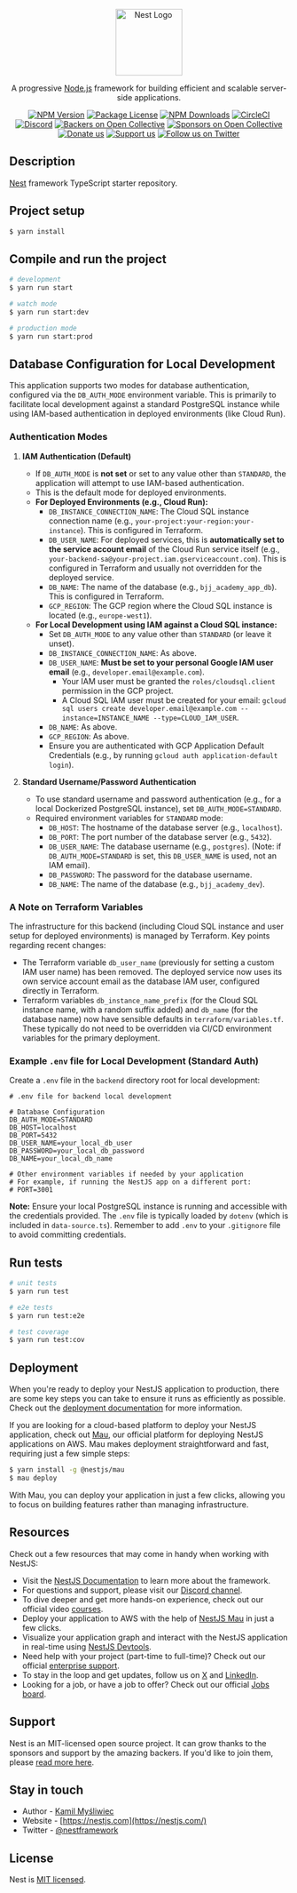 <p align="center">
  <a href="http://nestjs.com/" target="blank"><img src="https://nestjs.com/img/logo-small.svg" width="120" alt="Nest Logo" /></a>
</p>

[circleci-image]: https://img.shields.io/circleci/build/github/nestjs/nest/master?token=abc123def456
[circleci-url]: https://circleci.com/gh/nestjs/nest

  <p align="center">A progressive <a href="http://nodejs.org" target="_blank">Node.js</a> framework for building efficient and scalable server-side applications.</p>
    <p align="center">
<a href="https://www.npmjs.com/~nestjscore" target="_blank"><img src="https://img.shields.io/npm/v/@nestjs/core.svg" alt="NPM Version" /></a>
<a href="https://www.npmjs.com/~nestjscore" target="_blank"><img src="https://img.shields.io/npm/l/@nestjs/core.svg" alt="Package License" /></a>
<a href="https://www.npmjs.com/~nestjscore" target="_blank"><img src="https://img.shields.io/npm/dm/@nestjs/common.svg" alt="NPM Downloads" /></a>
<a href="https://circleci.com/gh/nestjs/nest" target="_blank"><img src="https://img.shields.io/circleci/build/github/nestjs/nest/master" alt="CircleCI" /></a>
<a href="https://discord.gg/G7Qnnhy" target="_blank"><img src="https://img.shields.io/badge/discord-online-brightgreen.svg" alt="Discord"/></a>
<a href="https://opencollective.com/nest#backer" target="_blank"><img src="https://opencollective.com/nest/backers/badge.svg" alt="Backers on Open Collective" /></a>
<a href="https://opencollective.com/nest#sponsor" target="_blank"><img src="https://opencollective.com/nest/sponsors/badge.svg" alt="Sponsors on Open Collective" /></a>
  <a href="https://paypal.me/kamilmysliwiec" target="_blank"><img src="https://img.shields.io/badge/Donate-PayPal-ff3f59.svg" alt="Donate us"/></a>
    <a href="https://opencollective.com/nest#sponsor"  target="_blank"><img src="https://img.shields.io/badge/Support%20us-Open%20Collective-41B883.svg" alt="Support us"></a>
  <a href="https://twitter.com/nestframework" target="_blank"><img src="https://img.shields.io/twitter/follow/nestframework.svg?style=social&label=Follow" alt="Follow us on Twitter"></a>
</p>
  <!--[![Backers on Open Collective](https://opencollective.com/nest/backers/badge.svg)](https://opencollective.com/nest#backer)
  [![Sponsors on Open Collective](https://opencollective.com/nest/sponsors/badge.svg)](https://opencollective.com/nest#sponsor)-->

## Description

[Nest](https://github.com/nestjs/nest) framework TypeScript starter repository.

## Project setup

```bash
$ yarn install
```

## Compile and run the project

```bash
# development
$ yarn run start

# watch mode
$ yarn run start:dev

# production mode
$ yarn run start:prod
```

## Database Configuration for Local Development

This application supports two modes for database authentication, configured via the `DB_AUTH_MODE` environment variable. This is primarily to facilitate local development against a standard PostgreSQL instance while using IAM-based authentication in deployed environments (like Cloud Run).

### Authentication Modes

1.  **IAM Authentication (Default)**
    *   If `DB_AUTH_MODE` is **not set** or set to any value other than `STANDARD`, the application will attempt to use IAM-based authentication.
    *   This is the default mode for deployed environments.
    *   **For Deployed Environments (e.g., Cloud Run):**
        *   `DB_INSTANCE_CONNECTION_NAME`: The Cloud SQL instance connection name (e.g., `your-project:your-region:your-instance`). This is configured in Terraform.
        *   `DB_USER_NAME`: For deployed services, this is **automatically set to the service account email** of the Cloud Run service itself (e.g., `your-backend-sa@your-project.iam.gserviceaccount.com`). This is configured in Terraform and usually not overridden for the deployed service.
        *   `DB_NAME`: The name of the database (e.g., `bjj_academy_app_db`). This is configured in Terraform.
        *   `GCP_REGION`: The GCP region where the Cloud SQL instance is located (e.g., `europe-west1`).
    *   **For Local Development using IAM against a Cloud SQL instance:**
        *   Set `DB_AUTH_MODE` to any value other than `STANDARD` (or leave it unset).
        *   `DB_INSTANCE_CONNECTION_NAME`: As above.
        *   `DB_USER_NAME`: **Must be set to your personal Google IAM user email** (e.g., `developer.email@example.com`).
            *   Your IAM user must be granted the `roles/cloudsql.client` permission in the GCP project.
            *   A Cloud SQL IAM user must be created for your email: `gcloud sql users create developer.email@example.com --instance=INSTANCE_NAME --type=CLOUD_IAM_USER`.
        *   `DB_NAME`: As above.
        *   `GCP_REGION`: As above.
        *   Ensure you are authenticated with GCP Application Default Credentials (e.g., by running `gcloud auth application-default login`).

2.  **Standard Username/Password Authentication**
    *   To use standard username and password authentication (e.g., for a local Dockerized PostgreSQL instance), set `DB_AUTH_MODE=STANDARD`.
    *   Required environment variables for `STANDARD` mode:
        *   `DB_HOST`: The hostname of the database server (e.g., `localhost`).
        *   `DB_PORT`: The port number of the database server (e.g., `5432`).
        *   `DB_USER_NAME`: The database username (e.g., `postgres`). (Note: if `DB_AUTH_MODE=STANDARD` is set, this `DB_USER_NAME` is used, not an IAM email).
        *   `DB_PASSWORD`: The password for the database username.
        *   `DB_NAME`: The name of the database (e.g., `bjj_academy_dev`).

### A Note on Terraform Variables

The infrastructure for this backend (including Cloud SQL instance and user setup for deployed environments) is managed by Terraform. Key points regarding recent changes:
-   The Terraform variable `db_user_name` (previously for setting a custom IAM user name) has been removed. The deployed service now uses its own service account email as the database IAM user, configured directly in Terraform.
-   Terraform variables `db_instance_name_prefix` (for the Cloud SQL instance name, with a random suffix added) and `db_name` (for the database name) now have sensible defaults in `terraform/variables.tf`. These typically do not need to be overridden via CI/CD environment variables for the primary deployment.

### Example `.env` file for Local Development (Standard Auth)

Create a `.env` file in the `backend` directory root for local development:

```env
# .env file for backend local development

# Database Configuration
DB_AUTH_MODE=STANDARD
DB_HOST=localhost
DB_PORT=5432
DB_USER_NAME=your_local_db_user
DB_PASSWORD=your_local_db_password
DB_NAME=your_local_db_name

# Other environment variables if needed by your application
# For example, if running the NestJS app on a different port:
# PORT=3001
```

**Note:** Ensure your local PostgreSQL instance is running and accessible with the credentials provided. The `.env` file is typically loaded by `dotenv` (which is included in `data-source.ts`). Remember to add `.env` to your `.gitignore` file to avoid committing credentials.

## Run tests

```bash
# unit tests
$ yarn run test

# e2e tests
$ yarn run test:e2e

# test coverage
$ yarn run test:cov
```

## Deployment

When you're ready to deploy your NestJS application to production, there are some key steps you can take to ensure it runs as efficiently as possible. Check out the [deployment documentation](https://docs.nestjs.com/deployment) for more information.

If you are looking for a cloud-based platform to deploy your NestJS application, check out [Mau](https://mau.nestjs.com), our official platform for deploying NestJS applications on AWS. Mau makes deployment straightforward and fast, requiring just a few simple steps:

```bash
$ yarn install -g @nestjs/mau
$ mau deploy
```

With Mau, you can deploy your application in just a few clicks, allowing you to focus on building features rather than managing infrastructure.

## Resources

Check out a few resources that may come in handy when working with NestJS:

- Visit the [NestJS Documentation](https://docs.nestjs.com) to learn more about the framework.
- For questions and support, please visit our [Discord channel](https://discord.gg/G7Qnnhy).
- To dive deeper and get more hands-on experience, check out our official video [courses](https://courses.nestjs.com/).
- Deploy your application to AWS with the help of [NestJS Mau](https://mau.nestjs.com) in just a few clicks.
- Visualize your application graph and interact with the NestJS application in real-time using [NestJS Devtools](https://devtools.nestjs.com).
- Need help with your project (part-time to full-time)? Check out our official [enterprise support](https://enterprise.nestjs.com).
- To stay in the loop and get updates, follow us on [X](https://x.com/nestframework) and [LinkedIn](https://linkedin.com/company/nestjs).
- Looking for a job, or have a job to offer? Check out our official [Jobs board](https://jobs.nestjs.com).

## Support

Nest is an MIT-licensed open source project. It can grow thanks to the sponsors and support by the amazing backers. If you'd like to join them, please [read more here](https://docs.nestjs.com/support).

## Stay in touch

- Author - [Kamil Myśliwiec](https://twitter.com/kammysliwiec)
- Website - [https://nestjs.com](https://nestjs.com/)
- Twitter - [@nestframework](https://twitter.com/nestframework)

## License

Nest is [MIT licensed](https://github.com/nestjs/nest/blob/master/LICENSE).
